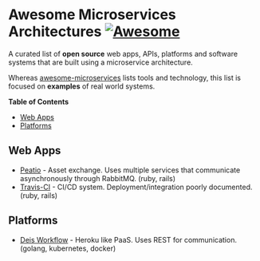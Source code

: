 # Awesome Microservices Architectures [![Awesome](https://cdn.rawgit.com/sindresorhus/awesome/d7305f38d29fed78fa85652e3a63e154dd8e8829/media/badge.svg)](https://github.com/sindresorhus/awesome)

A curated list of **open source** web apps, APIs, platforms and software systems
that are built using a microservice architecture.

Whereas
[awesome-microservices](https://github.com/mfornos/awesome-microservices)
lists tools and technology, this list is focused on
**examples** of real world systems.

<!-- START doctoc generated TOC please keep comment here to allow auto update -->
<!-- DON'T EDIT THIS SECTION, INSTEAD RE-RUN doctoc TO UPDATE -->
**Table of Contents**

- [Web Apps](#web-apps)
- [Platforms](#platforms)

<!-- END doctoc generated TOC please keep comment here to allow auto update -->

## Web Apps

- [Peatio](https://github.com/peatio/peatio) - Asset exchange. Uses multiple services that communicate asynchronously through RabbitMQ. (ruby, rails)
- [Travis-CI](https://github.com/travis-ci/travis-ci) - CI/CD system.  Deployment/integration poorly documented. (ruby, rails)

## Platforms

- [Deis Workflow](https://github.com/deis/workflow) - Heroku like PaaS. Uses REST for communication. (golang, kubernetes, docker)
